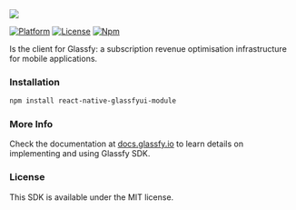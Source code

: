 <img src="https://media.glassfy.io/banner_purple.png" />

[![Platform](https://img.shields.io/static/v1?label=platform&message=iOS%20|%20macOS%20|%20android&color=lightgray)](https://glassfy.io)
[![License](https://img.shields.io/cocoapods/l/Glassfy.svg?style=flat)](https://glassfy.io)
[![Npm](https://img.shields.io/npm/v/react-native-glassfy-module)](https://www.npmjs.com/package/react-native-glassfy-module)

Is the client for Glassfy: a subscription revenue optimisation infrastructure for mobile applications.

### Installation

```sh
npm install react-native-glassfyui-module
```

### More Info

Check the documentation at [docs.glassfy.io](https://docs.glassfy.io/get-started/quick-start) to learn details on implementing and using Glassfy SDK.

### License

This SDK is available under the MIT license.
